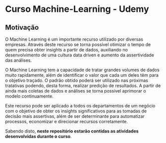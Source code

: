 # Curso Machine-Learning - Udemy

## Motivação

O Machine Learning é um importante recurso utilizado por diversas empresas. Através deste recurso se torna possível otimizar o tempo de quem precisa obter insights a partir de dados, auxiliando no desenvolvimento de uma cultura data driven e aumento da assertividade das análises.

O Machine Learning tem a capacidade de tratar grandes volumes de dados muito rapidamente, além de identificar o valor que cada um deles têm para o objetivo traçado. O padrão obtido poderá ser utilizado nas próximas tratativas podendo, desta forma, realizar predição de resultados. A partir de ainda mais coletas de dados e análises se torna possível aprimorar o modelo continuamente. 

Este recurso pode ser aplicado a todos os departamentos de um negócio com o objetivo de obter os insights significativos para as tomadas de decisão mais assertivas, além de ser determinante para automatizar processos, economizar e direcionar recursos corretamente.

Sabendo disto, **neste repositório estarão contidas as atividades desenvolvidas durante o curso**.
